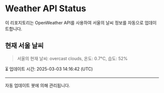 
# Weather API Status

이 리포지토리는 OpenWeather API를 사용하여 서울의 날씨 정보를 자동으로 업데이트합니다.

## 현재 서울 날씨
> 서울의 현재 날씨: overcast clouds, 온도: 0.7°C, 습도: 52%

⏳ 업데이트 시간: 2025-03-03 14:16:42 (UTC)

---
자동 업데이트 봇에 의해 관리됩니다.
